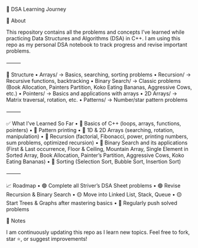 📘 DSA Learning Journey

🚀 About

This repository contains all the problems and concepts I’ve learned while practicing Data Structures and Algorithms (DSA) in C++.
I am using this repo as my personal DSA notebook to track progress and revise important problems.

⸻

📂 Structure
	•	Arrays/ → Basics, searching, sorting problems
	•	Recursion/ → Recursive functions, backtracking
	•	Binary Search/ → Classic problems (Book Allocation, Painters Partition, Koko Eating Bananas, Aggressive Cows, etc.)
	•	Pointers/ → Basics and applications with arrays
	•	2D Arrays/ → Matrix traversal, rotation, etc.
	•	Patterns/ → Number/star pattern problems

⸻

✅ What I’ve Learned So Far
	•	🔹 Basics of C++ (loops, arrays, functions, pointers)
	•	🔹 Pattern printing
	•	🔹 1D & 2D Arrays (searching, rotation, manipulation)
	•	🔹 Recursion (factorial, Fibonacci, power, printing numbers, sum problems, optimized recursion)
	•	🔹 Binary Search and its applications (First & Last occurrence, Floor & Ceiling, Mountain Array, Single Element in Sorted Array, Book Allocation, Painter’s Partition, Aggressive Cows, Koko Eating Bananas)
	•	🔹 Sorting (Selection Sort, Bubble Sort, Insertion Sort)

⸻

📈 Roadmap
	•	🟢 Complete all Striver’s DSA Sheet problems
	•	🟢 Revise Recursion & Binary Search
	•	🟡 Move into Linked List, Stack, Queue
	•	🟡 Start Trees & Graphs after mastering basics
	•	🔴 Regularly push solved problems

 
📌 Notes

I am continuously updating this repo as I learn new topics. Feel free to fork, star ⭐, or suggest improvements!
